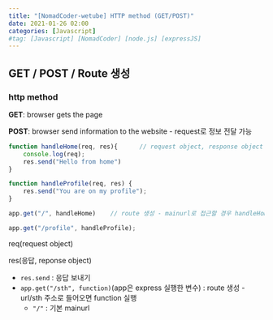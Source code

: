 ```yaml
---
title: "[NomadCoder-wetube] HTTP method (GET/POST)"
date: 2021-01-26 02:00
categories: [Javascript]
#tag: [Javascript] [NomadCoder] [node.js] [expressJS]
---
```



## GET / POST / Route 생성

### http method

**GET**: browser gets the page

**POST**: browser send information to the website - request로 정보 전달 가능

```jsx
function handleHome(req, res){      // request object, response object
    console.log(req);
    res.send("Hello from home")
}

function handleProfile(req, res) {
    res.send("You are on my profile");
}

app.get("/", handleHome)    // route 생성 - mainurl로 접근할 경우 handleHome 함수 실행

app.get("/profile", handleProfile);
```

req(request object)

res(응답, reponse object)

- `res.send` : 응답 보내기
- `app.get("/sth", function)`(app은 express 실행한 변수) : route 생성 - url/sth 주소로 들어오면 function 실행
    - `"/"` : 기본 mainurl
